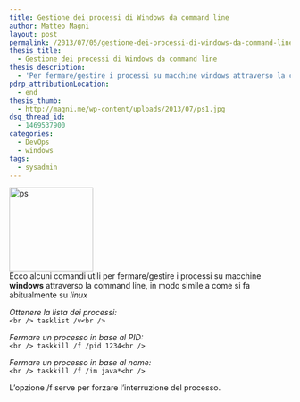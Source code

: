 ```yaml
---
title: Gestione dei processi di Windows da command line
author: Matteo Magni
layout: post
permalink: /2013/07/05/gestione-dei-processi-di-windows-da-command-line/
thesis_title:
  - Gestione dei processi di Windows da command line
thesis_description:
  - 'Per fermare/gestire i processi su macchine windows attraverso la command line, in modo simile a come si fa su linux ecco alcuni comandi utili:'
pdrp_attributionLocation:
  - end
thesis_thumb:
  - http://magni.me/wp-content/uploads/2013/07/ps1.jpg
dsq_thread_id:
  - 1469537900
categories:
  - DevOps
  - windows
tags:
  - sysadmin
---
```

<p style="text-align: left;">
  <img class="size-thumbnail wp-image-896 aligncenter" alt="ps" src="http://magni.me/wp-content/uploads/2013/07/ps-150x150.jpg" width="150" height="150" /><br /> Ecco alcuni comandi utili per fermare/gestire i processi su macchine <strong>windows</strong> attraverso la command line, in modo simile a come si fa abitualmente su <em>linux</em>
</p>

*Ottenere la lista dei processi:*  
`<br />
tasklist /v<br />
`

*Fermare un processo in base al PID:*  
`<br />
taskkill /f /pid 1234<br />
`

*Fermare un processo in base al nome:*  
`<br />
taskkill /f /im java*<br />
`

L&#8217;opzione /f serve per forzare l&#8217;interruzione del processo.

<div class='kindleWidget kindleLight' >
  
</div>

